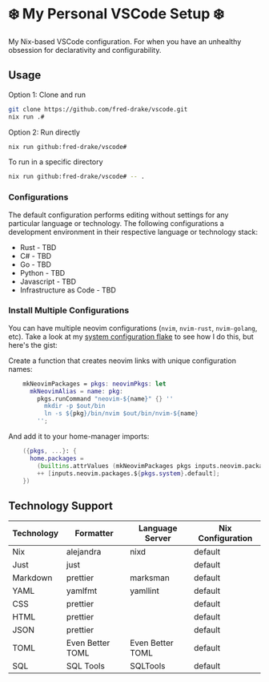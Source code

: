 # ❄️ My Personal VSCode Setup ❄️

My Nix-based VSCode configuration. For when you have an unhealthy obsession for declarativity and configurability.

## Usage

Option 1: Clone and run

```bash
git clone https://github.com/fred-drake/vscode.git
nix run .#
```

Option 2: Run directly

```bash
nix run github:fred-drake/vscode#
```

To run in a specific directory

```bash
nix run github:fred-drake/vscode# -- .
```

### Configurations

The default configuration performs editing without settings for any particular language or technology. The following configurations a development environment in their respective language or technology stack:

- Rust - TBD
- C# - TBD
- Go - TBD
- Python - TBD
- Javascript - TBD
- Infrastructure as Code - TBD

### Install Multiple Configurations

You can have multiple neovim configurations (`nvim`, `nvim-rust`, `nvim-golang`, etc). Take a look at my [system configuration flake](https://github.com/fred-drake/nix/blob/main/flake.nix) to see how I do this, but here's the gist:

Create a function that creates neovim links with unique configuration names:

```nix
    mkNeovimPackages = pkgs: neovimPkgs: let
      mkNeovimAlias = name: pkg:
        pkgs.runCommand "neovim-${name}" {} ''
          mkdir -p $out/bin
          ln -s ${pkg}/bin/nvim $out/bin/nvim-${name}
        '';
```

And add it to your home-manager imports:

```nix
    ({pkgs, ...}: {
      home.packages =
        (builtins.attrValues (mkNeovimPackages pkgs inputs.neovim.packages.${pkgs.system}))
        ++ [inputs.neovim.packages.${pkgs.system}.default];
    })
```

## Technology Support

| Technology | Formatter        | Language Server  | Nix Configuration |
| ---------- | ---------------- | ---------------- | ----------------- |
| Nix        | alejandra        | nixd             | default           |
| Just       | just             |                  | default           |
| Markdown   | prettier         | marksman         | default           |
| YAML       | yamlfmt          | yamllint         | default           |
| CSS        | prettier         |                  | default           |
| HTML       | prettier         |                  | default           |
| JSON       | prettier         |                  | default           |
| TOML       | Even Better TOML | Even Better TOML | default           |
| SQL        | SQL Tools        | SQLTools         | default           |
